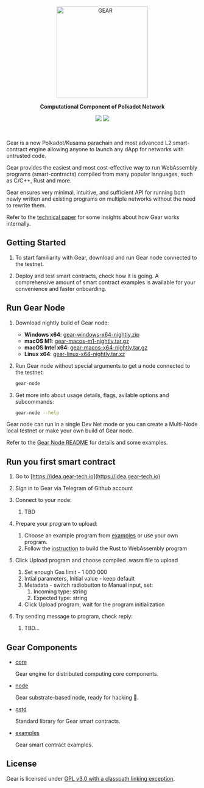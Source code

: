 <br/>

<p align="center">
  <a href="https://gear-tech.io">
    <img src="https://gear-tech.io/images/logo-black.svg" width="240" alt="GEAR">
  </a>
</p>

<p align="center">
  <b>Computational Component of Polkadot Network</b>
</p>

<p align=center>
    <a href="https://github.com/gear-tech/gear/actions/workflows/master.yml"><img src="https://github.com/gear-tech/gear/workflows/CI/badge.svg"></a>
    <a href="https://github.com/gear-tech/gear/blob/master/LICENSE"><img src="https://img.shields.io/badge/License-GPL%203.0-success"></a>
</p>

<br/>

Gear is a new Polkadot/Kusama parachain and most advanced L2 smart-contract engine allowing anyone to launch any dApp for networks with untrusted code.

Gear provides the easiest and most cost-effective way to run WebAssembly programs (smart-contracts) compiled from many popular languages, such as C/C++, Rust and more.

Gear ensures very minimal, intuitive, and sufficient API for running both newly written and existing programs on multiple networks without the need to rewrite them.

Refer to the [technical paper](https://github.com/gear-tech/gear-technical/blob/master/TECHNICAL.pdf) for some insights about how Gear works internally.

## Getting Started

1. To start familiarity with Gear, download and run Gear node connected to the testnet.

2. Deploy and test smart contracts, check how it is going. A comprehensive amount of smart contract examples is available for your convenience and faster onboarding.

## Run Gear Node

1. Download nightly build of Gear node:

    - **Windows x64**: [gear-windows-x64-nightly.zip](https://builds.gear.rs/gear-windows-x64-nightly.zip)
    - **macOS M1**: [gear-macos-m1-nightly.tar.gz](https://builds.gear.rs/gear-macos-m1-nightly.tar.gz)
    - **macOS Intel x64**: [gear-macos-x64-nightly.tar.gz](https://builds.gear.rs/gear-macos-x64-nightly.tar.gz)
    - **Linux x64**: [gear-linux-x64-nightly.tar.xz](https://builds.gear.rs/gear-linux-x64-nightly.tar.xz)

2. Run Gear node without special arguments to get a node connected to the testnet:

    ```bash
    gear-node
    ```
    
3. Get more info about usage details, flags, avilable options and subcommands:

    ```bash
    gear-node --help
    ```

Gear node can run in a single Dev Net mode or you can create a Multi-Node local testnet or make your own build of Gear node.

Refer to the [Gear Node README](https://github.com/gear-tech/gear/tree/master/node) for details and some examples.

## Run you first smart contract

1. Go to [https://idea.gear-tech.io](https://idea.gear-tech.io)

2. Sign in to Gear via Telegram of Github account

3. Connect to your node:
    1. TBD

4. Prepare your program to upload:
    1. Choose an example program from [examples](https://github.com/gear-tech/gear/tree/master/examples) or use your own program. 
    2. Follow the [instruction](https://github.com/gear-tech/gear/blob/master/examples/README.md) to build the Rust to WebAssembly program

5. Click Upload program and choose compiled .wasm file to upload
    1. Set enough Gas limit - 1 000 000
    2. Intial parameters, Initial value - keep default
    3. Metadata - switch radiobutton to Manual input, set:
        1. Incoming type: string
        2. Expected type: string
    4. Click Upload program, wait for the program initialization

6. Try sending message to program, check reply:
    1. TBD... 

## Gear Components

* [core](https://github.com/gear-tech/gear/tree/master/core)

    Gear engine for distributed computing core components.

* [node](https://github.com/gear-tech/gear/tree/master/node)

    Gear substrate-based node, ready for hacking :rocket:.

* [gstd](https://github.com/gear-tech/gear/tree/master/gstd)

    Standard library for Gear smart contracts.

* [examples](https://github.com/gear-tech/gear/tree/master/examples)

    Gear smart contract examples.

## License

Gear is licensed under [GPL v3.0 with a classpath linking exception](LICENSE).
